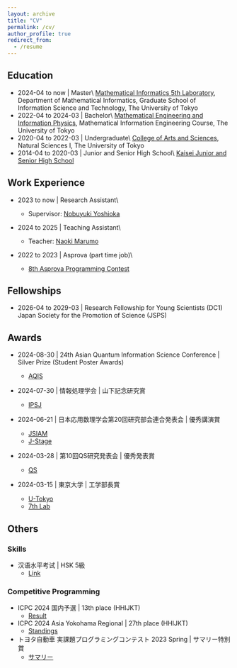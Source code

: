 ```yaml
---
layout: archive
title: "CV"
permalink: /cv/
author_profile: true
redirect_from:
  - /resume
---
```


## Education

* 2024-04 to now \| Master\\
  [Mathematical Informatics 5th Laboratory](https://www.or.mist.i.u-tokyo.ac.jp/home/),  Department of Mathematical Informatics, Graduate School of Information Science and Technology, The University of Tokyo
* 2022-04 to 2024-03 \| Bachelor\\
  [Mathematical Engineering and Information Physics](https://www.keisu.t.u-tokyo.ac.jp/en/department-of-mathematical-engineering-and-information-physics-school-of-engineering-the-university-of-tokyo/), Mathematical Information Engineering Course, The University of Tokyo
* 2020-04 to 2022-03 \| Undergraduate\\
  [College of Arts and Sciences](https://www.c.u-tokyo.ac.jp/zenki/index.html), Natural Sciences I, The University of Tokyo
* 2014-04 to 2020-03 \| Junior and Senior High School\\
  [Kaisei Junior and Senior High School](https://kaiseigakuen.jp/)

## Work Experience

* 2023 to now \| Research Assistant\\
  * Supervisor: [Nobuyuki Yoshioka](https://sites.google.com/view/nyso/about)

* 2024 to 2025 \| Teaching Assistant\\
  * Teacher: [Naoki Marumo](https://sites.google.com/view/nmarumo)

* 2022 to 2023 \| Asprova (part time job)\\
  * [8th Asprova Programming Contest](https://atcoder.jp/contests/asprocon8)

## Fellowships

* 2026-04 to 2029-03 | Research Fellowship for Young Scientists (DC1)
  Japan Society for the Promotion of Science (JSPS)

## Awards

* 2024-08-30 \| 24th Asian Quantum Information Science Conference \| Silver Prize (Student Poster Awards)
  * [AQIS](http://aqis-conf.org/2024/student-poster-awards)

* 2024-07-30 \| 情報処理学会 \| 山下記念研究賞
  * [IPSJ](https://www.ipsj.or.jp/award/yamashita2024.html)

* 2024-06-21 \| 日本応用数理学会第20回研究部会連合発表会 \| 優秀講演賞
  * [JSIAM](https://jsiam.org/award/union_lecture_award/%e7%a0%94%e7%a9%b6%e9%83%a8%e4%bc%9a%e9%80%a3%e5%90%88%e7%99%ba%e8%a1%a8%e4%bc%9a%e5%84%aa%e7%a7%80%e8%ac%9b%e6%bc%94%e8%b3%9e2023%e5%b9%b4/)
  * [J-Stage](https://www.jstage.jst.go.jp/article/bjsiam/34/3/34_182/_pdf/-char/ja)

* 2024-03-28 \| 第10回QS研究発表会 \| 優秀発表賞
  * [QS](https://www.ipsj.or.jp/award/qs-award1.html)

* 2024-03-15 \| 東京大学 \| 工学部長賞
  * [U-Tokyo](https://www.t.u-tokyo.ac.jp/topics/tp2024-03-15-001)
  * [7th Lab](https://www.opt.mist.i.u-tokyo.ac.jp/blog/2024/04/01/%e5%ad%a6%e9%83%a84%e5%b9%b4%e3%81%ae%e6%bf%b1%e5%8f%a3%e5%ba%83%e6%a8%b9%e6%b0%8f%e3%81%8c%e5%b7%a5%e5%ad%a6%e9%83%a8%e9%95%b7%e8%b3%9e%e3%82%92%e5%8f%97%e8%b3%9e%e3%81%97%e3%81%be%e3%81%97%e3%81%9f/)

## Others

### Skills

* 汉语水平考试 \| HSK 5級
  * [Link](https://x.com/hari64boli64/status/1478605181592178691)

### Competitive Programming

* ICPC 2024 国内予選 \| 13th place (HHIJKT)
  * [Result](https://icpc.iisf.or.jp/2024-yokohama/domestic/icpc-2024-result/)
* ICPC 2024 Asia Yokohama Regional \| 27th place (HHIJKT)
  * [Standings](https://icpcsec.firebaseapp.com/standings/)
* トヨタ自動車 実課題プログラミングコンテスト 2023 Spring \| サマリー特別賞
  * [サマリー](https://qiita.com/hari64/items/2ec50a8ccc5fbf405cee)

<!--

### Mathematics

* Japan Mathematics Olympiad 2019 \| 本選
  * [Result](https://www.imojp.org/archive/mo2019/jmo2019/yosen_result.html)
* Japan Mathematics Olympiad 2018 \| 本選
  * [Result](https://www.imojp.org/archive/mo2018/jmo2018/yosen_result.html)

-->
